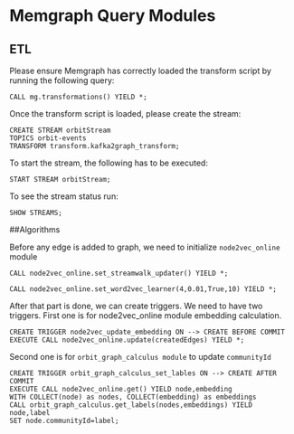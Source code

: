 # Memgraph Query Modules

## ETL

Please ensure Memgraph has correctly loaded the transform script by running the following query:

```Cypher
CALL mg.transformations() YIELD *;
```

Once the transform script is loaded, please create the stream:

```Cypher
CREATE STREAM orbitStream
TOPICS orbit-events
TRANSFORM transform.kafka2graph_transform;
```

To start the stream, the following has to be executed:

```Cypher
START STREAM orbitStream;
```

To see the stream status run:

```Cypher
SHOW STREAMS;
```

##Algorithms

Before any edge is added to graph, we need to initialize `node2vec_online` module

```Cypher
CALL node2vec_online.set_streamwalk_updater() YIELD *;
```

```Cypher
CALL node2vec_online.set_word2vec_learner(4,0.01,True,10) YIELD *;
```

After that part is done, we can create triggers. We need to have two triggers.
First one is for node2vec_online module embedding calculation.

```Cypher
CREATE TRIGGER node2vec_update_embedding ON --> CREATE BEFORE COMMIT
EXECUTE CALL node2vec_online.update(createdEdges) YIELD *;
```

Second one is for `orbit_graph_calculus module` to update `communityId`

```Cypher
CREATE TRIGGER orbit_graph_calculus_set_lables ON --> CREATE AFTER COMMIT
EXECUTE CALL node2vec_online.get() YIELD node,embedding 
WITH COLLECT(node) as nodes, COLLECT(embedding) as embeddings 
CALL orbit_graph_calculus.get_labels(nodes,embeddings) YIELD node,label
SET node.communityId=label;
```
